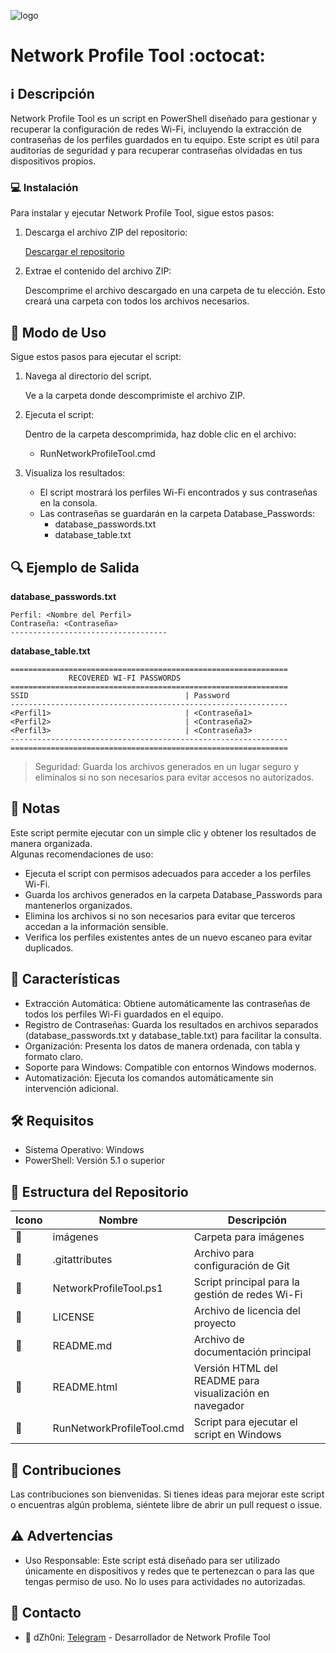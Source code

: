 ﻿![logo](https://multianime.com.mx/wp-content/uploads/2020/08/anime-404-gomen-.jpg)

# Network Profile Tool :octocat:

## :information_source: Descripción
Network Profile Tool es un script en PowerShell diseñado para gestionar y recuperar la configuración de redes Wi-Fi, incluyendo la extracción de contraseñas de los perfiles guardados en tu equipo. Este script es útil para auditorías de seguridad y para recuperar contraseñas olvidadas en tus dispositivos propios.

### :computer: Instalación

Para instalar y ejecutar Network Profile Tool, sigue estos pasos:

1. Descarga el archivo ZIP del repositorio:

   [Descargar el repositorio](https://github.com/dzh0ni/WiFi-Key-Harvester/archive/refs/heads/main.zip)

2. Extrae el contenido del archivo ZIP:

   Descomprime el archivo descargado en una carpeta de tu elección. Esto creará una carpeta con todos los archivos necesarios.

## :rocket: Modo de Uso

Sigue estos pasos para ejecutar el script:

1. Navega al directorio del script.

   Ve a la carpeta donde descomprimiste el archivo ZIP. 

2. Ejecuta el script:

   Dentro de la carpeta descomprimida, haz doble clic en el archivo:

   - RunNetworkProfileTool.cmd

3. Visualiza los resultados:
   - El script mostrará los perfiles Wi-Fi encontrados y sus contraseñas en la consola.
   - Las contraseñas se guardarán en la carpeta Database_Passwords:
     - database_passwords.txt
     - database_table.txt

## :mag: Ejemplo de Salida

**database_passwords.txt**
```plaintext
Perfil: <Nombre del Perfil>
Contraseña: <Contraseña>
-----------------------------------
```

**database_table.txt**
```plaintext
==============================================================
             RECOVERED WI-FI PASSWORDS
==============================================================
SSID                                   | Password           
--------------------------------------------------------------
<Perfil1>                              | <Contraseña1>
<Perfil2>                              | <Contraseña2>
<Perfil3>                              | <Contraseña3>
--------------------------------------------------------------
==============================================================
```

> Seguridad: Guarda los archivos generados en un lugar seguro y elimínalos si no son necesarios para evitar accesos no autorizados.

## :bookmark_tabs: Notas
Este script permite ejecutar con un simple clic y obtener los resultados de manera organizada.  
Algunas recomendaciones de uso:

- Ejecuta el script con permisos adecuados para acceder a los perfiles Wi-Fi.  
- Guarda los archivos generados en la carpeta Database_Passwords para mantenerlos organizados.  
- Elimina los archivos si no son necesarios para evitar que terceros accedan a la información sensible.  
- Verifica los perfiles existentes antes de un nuevo escaneo para evitar duplicados.  

## :star2: Características

- Extracción Automática: Obtiene automáticamente las contraseñas de todos los perfiles Wi-Fi guardados en el equipo.  
- Registro de Contraseñas: Guarda los resultados en archivos separados (database_passwords.txt y database_table.txt) para facilitar la consulta.  
- Organización: Presenta los datos de manera ordenada, con tabla y formato claro.  
- Soporte para Windows: Compatible con entornos Windows modernos.  
- Automatización: Ejecuta los comandos automáticamente sin intervención adicional.  

## :hammer_and_wrench: Requisitos

- Sistema Operativo: Windows  
- PowerShell: Versión 5.1 o superior  

## :open_file_folder: Estructura del Repositorio

| Icono            | Nombre                        | Descripción                                          |
|------------------|-------------------------------|------------------------------------------------------|
| :file_folder:    | imágenes                      | Carpeta para imágenes                                |
| :file_folder:    | .gitattributes                | Archivo para configuración de Git                    |
| :page_facing_up: | NetworkProfileTool.ps1        | Script principal para la gestión de redes Wi-Fi      |
| :page_facing_up: | LICENSE                       | Archivo de licencia del proyecto                     |
| :page_facing_up: | README.md                     | Archivo de documentación principal                   |
| :page_facing_up: | README.html                   | Versión HTML del README para visualización en navegador |
| :page_facing_up: | RunNetworkProfileTool.cmd     | Script para ejecutar el script en Windows           |

## :star2: Contribuciones

Las contribuciones son bienvenidas. Si tienes ideas para mejorar este script o encuentras algún problema, siéntete libre de abrir un pull request o issue.

## :warning: Advertencias

- Uso Responsable: Este script está diseñado para ser utilizado únicamente en dispositivos y redes que te pertenezcan o para las que tengas permiso de uso. No lo uses para actividades no autorizadas.

## :email: Contacto 

- :busts_in_silhouette: dZh0ni: [Telegram](https://t.me/dZh0ni_Dev) - Desarrollador de Network Profile Tool
